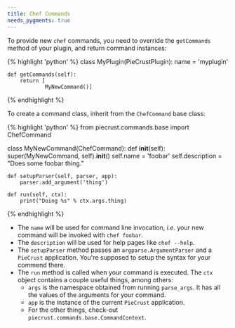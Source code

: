 ```yaml
---
title: Chef Commands
needs_pygments: true
---
```


To provide new `chef` commands, you need to override the `getCommands` method of
your plugin, and return command instances:


{% highlight 'python' %}
class MyPlugin(PieCrustPlugin):
    name = 'myplugin'

    def getCommands(self):
        return [
                MyNewCommand()]
{% endhighlight %}


To create a command class, inherit from the `ChefCommand` base class:

{% highlight 'python' %}
from piecrust.commands.base import ChefCommand


class MyNewCommand(ChefCommand):
    def __init__(self):
        super(MyNewCommand, self).__init__()
        self.name = 'foobar'
        self.description = "Does some foobar thing."

    def setupParser(self, parser, app):
        parser.add_argument('thing')

    def run(self, ctx):
        print("Doing %s" % ctx.args.thing)
{% endhighlight %}


* The `name` will be used for command line invocation, _i.e._ your new command
  will be invoked with `chef foobar`.
* The `description` will be used for help pages like `chef --help`.
* The `setupParser` method passes an `argparse.ArgumentParser` and a `PieCrust`
  application. You're supposed to setup the syntax for your commend there.
* The `run` method is called when your command is executed. The `ctx` object
  contains a couple useful things, among others:
    * `args` is the namespace obtained from running `parse_args`. It has all the
      values of the arguments for your command.
    * `app` is the instance of the current `PieCrust` application.
    * For the other things, check-out `piecrust.commands.base.CommandContext`.


